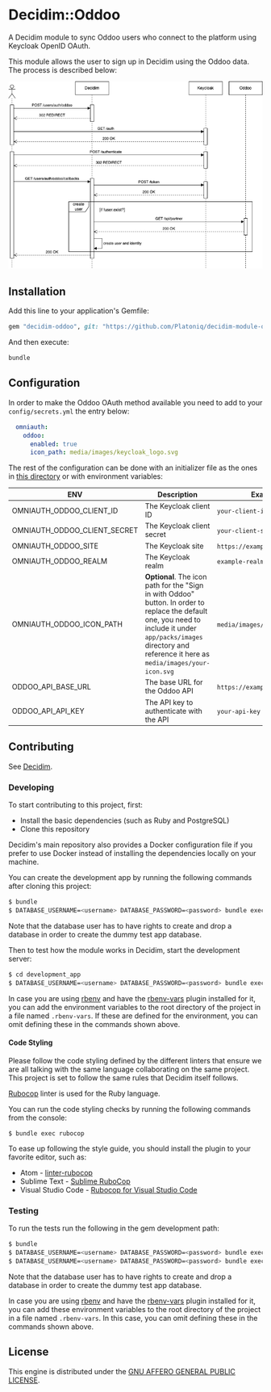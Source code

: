 # Decidim::Oddoo

A Decidim module to sync Oddoo users who connect to the platform using Keycloak OpenID OAuth.

This module allows the user to sign up in Decidim using the Oddoo data. The process is described below:

![Sequence Diagram](examples/sequence-diagram.png)

## Installation

Add this line to your application's Gemfile:

```ruby
gem "decidim-oddoo", git: "https://github.com/Platoniq/decidim-module-oddoo", branch: "main"
```

And then execute:

```bash
bundle
```

## Configuration

In order to make the Oddoo OAuth method available you need to add to your `config/secrets.yml` the entry below:

```yaml
  omniauth:
    oddoo:
      enabled: true
      icon_path: media/images/keycloak_logo.svg
```

The rest of the configuration can be done with an initializer file as the ones in
[this directory](lib/generators/decidim/oddoo/templates) or with environment variables:

| ENV                          | Description                                                                                                                                                                                                           | Example                       |
|------------------------------|-----------------------------------------------------------------------------------------------------------------------------------------------------------------------------------------------------------------------|-------------------------------|
| OMNIAUTH_ODDOO_CLIENT_ID     | The Keycloak client ID                                                                                                                                                                                                | `your-client-id`              |
| OMNIAUTH_ODDOO_CLIENT_SECRET | The Keycloak client secret                                                                                                                                                                                            | `your-client-secret`          |
| OMNIAUTH_ODDOO_SITE          | The Keycloak site                                                                                                                                                                                                     | `https://example.org/oauth`   |
| OMNIAUTH_ODDOO_REALM         | The Keycloak realm                                                                                                                                                                                                    | `example-realm`               |
| OMNIAUTH_ODDOO_ICON_PATH     | **Optional**. The icon path for the "Sign in with Oddoo" button. In order to replace the default one, you need to include it under `app/packs/images` directory and reference it here as `media/images/your-icon.svg` | `media/images/oddoo_logo.svg` |
| ODDOO_API_BASE_URL           | The base URL for the Oddoo API                                                                                                                                                                                        | `https://example.org/api`     |
| ODDOO_API_API_KEY            | The API key to authenticate with the API                                                                                                                                                                              | `your-api-key`                |

## Contributing

See [Decidim](https://github.com/decidim/decidim).

### Developing

To start contributing to this project, first:

- Install the basic dependencies (such as Ruby and PostgreSQL)
- Clone this repository

Decidim's main repository also provides a Docker configuration file if you
prefer to use Docker instead of installing the dependencies locally on your
machine.

You can create the development app by running the following commands after
cloning this project:

```bash
$ bundle
$ DATABASE_USERNAME=<username> DATABASE_PASSWORD=<password> bundle exec rake development_app
```

Note that the database user has to have rights to create and drop a database in
order to create the dummy test app database.

Then to test how the module works in Decidim, start the development server:

```bash
$ cd development_app
$ DATABASE_USERNAME=<username> DATABASE_PASSWORD=<password> bundle exec rails s
```

In case you are using [rbenv](https://github.com/rbenv/rbenv) and have the
[rbenv-vars](https://github.com/rbenv/rbenv-vars) plugin installed for it, you
can add the environment variables to the root directory of the project in a file
named `.rbenv-vars`. If these are defined for the environment, you can omit
defining these in the commands shown above.

#### Code Styling

Please follow the code styling defined by the different linters that ensure we
are all talking with the same language collaborating on the same project. This
project is set to follow the same rules that Decidim itself follows.

[Rubocop](https://rubocop.readthedocs.io/) linter is used for the Ruby language.

You can run the code styling checks by running the following commands from the
console:

```
$ bundle exec rubocop
```

To ease up following the style guide, you should install the plugin to your
favorite editor, such as:

- Atom - [linter-rubocop](https://atom.io/packages/linter-rubocop)
- Sublime Text - [Sublime RuboCop](https://github.com/pderichs/sublime_rubocop)
- Visual Studio Code - [Rubocop for Visual Studio Code](https://github.com/misogi/vscode-ruby-rubocop)

### Testing

To run the tests run the following in the gem development path:

```bash
$ bundle
$ DATABASE_USERNAME=<username> DATABASE_PASSWORD=<password> bundle exec rake test_app
$ DATABASE_USERNAME=<username> DATABASE_PASSWORD=<password> bundle exec rspec
```

Note that the database user has to have rights to create and drop a database in
order to create the dummy test app database.

In case you are using [rbenv](https://github.com/rbenv/rbenv) and have the
[rbenv-vars](https://github.com/rbenv/rbenv-vars) plugin installed for it, you
can add these environment variables to the root directory of the project in a
file named `.rbenv-vars`. In this case, you can omit defining these in the
commands shown above.

## License

This engine is distributed under the [GNU AFFERO GENERAL PUBLIC LICENSE](LICENSE-AGPLv3.txt).
